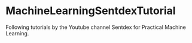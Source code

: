 # MachineLearningSentdexTutorial
Following tutorials by the Youtube channel Sentdex for Practical Machine Learning. 
